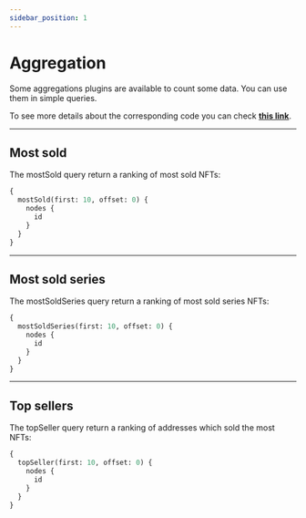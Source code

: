 ```yaml
---
sidebar_position: 1
---
```


# Aggregation

Some aggregations plugins are available to count some data. You can use them in simple queries.

To see more details about the corresponding code you can check **[this link](https://github.com/capsule-corp-ternoa/subql/blob/dev-update/packages/query/src/graphql/plugins/PgAggregateTransfer.ts)**.
___

## Most sold

The mostSold query return a ranking of most sold NFTs:
```graphql showLineNumbers
{
  mostSold(first: 10, offset: 0) {
    nodes {
      id
    }
  }
}
```
___
## Most sold series

The mostSoldSeries query return a ranking of most sold series NFTs:
```graphql showLineNumbers
{
  mostSoldSeries(first: 10, offset: 0) {
    nodes {
      id
    }
  }
}
```
___
## Top sellers

The topSeller query return a ranking of addresses which sold the most NFTs:
```graphql showLineNumbers
{
  topSeller(first: 10, offset: 0) {
    nodes {
      id
    }
  }
}
```